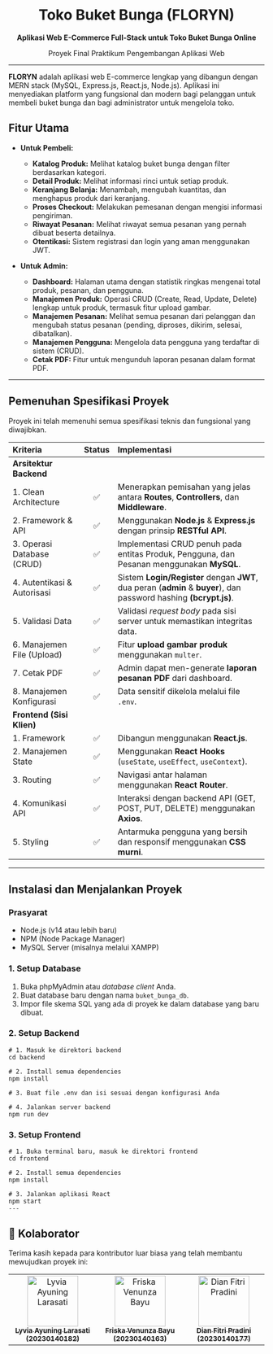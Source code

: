 <div align="center">
  <h1>Toko Buket Bunga (FLORYN)</h1>
  <p><strong>Aplikasi Web E-Commerce Full-Stack untuk Toko Buket Bunga Online</strong></p>
  <p>Proyek Final Praktikum Pengembangan Aplikasi Web</p>
</div>

---

**FLORYN** adalah aplikasi web E-commerce lengkap yang dibangun dengan MERN stack (MySQL, Express.js, React.js, Node.js). Aplikasi ini menyediakan platform yang fungsional dan modern bagi pelanggan untuk membeli buket bunga dan bagi administrator untuk mengelola toko.

## Fitur Utama

- **Untuk Pembeli:**
    - **Katalog Produk:** Melihat katalog buket bunga dengan filter berdasarkan kategori.
    - **Detail Produk:** Melihat informasi rinci untuk setiap produk.
    - **Keranjang Belanja:** Menambah, mengubah kuantitas, dan menghapus produk dari keranjang.
    - **Proses Checkout:** Melakukan pemesanan dengan mengisi informasi pengiriman.
    - **Riwayat Pesanan:** Melihat riwayat semua pesanan yang pernah dibuat beserta detailnya.
    - **Otentikasi:** Sistem registrasi dan login yang aman menggunakan JWT.

- **Untuk Admin:**
    - **Dashboard:** Halaman utama dengan statistik ringkas mengenai total produk, pesanan, dan pengguna.
    - **Manajemen Produk:** Operasi CRUD (Create, Read, Update, Delete) lengkap untuk produk, termasuk fitur upload gambar.
    - **Manajemen Pesanan:** Melihat semua pesanan dari pelanggan dan mengubah status pesanan (pending, diproses, dikirim, selesai, dibatalkan).
    - **Manajemen Pengguna:** Mengelola data pengguna yang terdaftar di sistem (CRUD).
    - **Cetak PDF:** Fitur untuk mengunduh laporan pesanan dalam format PDF.

---

## Pemenuhan Spesifikasi Proyek

Proyek ini telah memenuhi semua spesifikasi teknis dan fungsional yang diwajibkan.

| Kriteria | Status | Implementasi |
| :--- | :---: | :--- |
| **Arsitektur Backend** | | |
| 1. Clean Architecture | ✅ | Menerapkan pemisahan yang jelas antara **Routes**, **Controllers**, dan **Middleware**. |
| 2. Framework & API | ✅ | Menggunakan **Node.js** & **Express.js** dengan prinsip **RESTful API**. |
| 3. Operasi Database (CRUD) | ✅ | Implementasi CRUD penuh pada entitas Produk, Pengguna, dan Pesanan menggunakan **MySQL**. |
| 4. Autentikasi & Autorisasi | ✅ | Sistem **Login/Register** dengan **JWT**, dua peran (**admin** & **buyer**), dan password hashing **(bcrypt.js)**. |
| 5. Validasi Data | ✅ | Validasi *request body* pada sisi server untuk memastikan integritas data. |
| 6. Manajemen File (Upload) | ✅ | Fitur **upload gambar produk** menggunakan `multer`. |
| 7. Cetak PDF | ✅ | Admin dapat men-generate **laporan pesanan PDF** dari dashboard. |
| 8. Manajemen Konfigurasi | ✅ | Data sensitif dikelola melalui file `.env`. |
| **Frontend (Sisi Klien)** | | |
| 1. Framework | ✅ | Dibangun menggunakan **React.js**. |
| 2. Manajemen State | ✅ | Menggunakan **React Hooks** (`useState`, `useEffect`, `useContext`). |
| 3. Routing | ✅ | Navigasi antar halaman menggunakan **React Router**. |
| 4. Komunikasi API | ✅ | Interaksi dengan backend API (GET, POST, PUT, DELETE) menggunakan **Axios**. |
| 5. Styling | ✅ | Antarmuka pengguna yang bersih dan responsif menggunakan **CSS murni**. |

---

## Instalasi dan Menjalankan Proyek

### Prasyarat
- Node.js (v14 atau lebih baru)
- NPM (Node Package Manager)
- MySQL Server (misalnya melalui XAMPP)

### 1. Setup Database
1.  Buka phpMyAdmin atau *database client* Anda.
2.  Buat database baru dengan nama `buket_bunga_db`.
3.  Impor file skema SQL yang ada di proyek ke dalam database yang baru dibuat.

### 2. Setup Backend
```
# 1. Masuk ke direktori backend
cd backend

# 2. Install semua dependencies
npm install

# 3. Buat file .env dan isi sesuai dengan konfigurasi Anda

# 4. Jalankan server backend
npm run dev
```
### 3. Setup Frontend
```
# 1. Buka terminal baru, masuk ke direktori frontend
cd frontend

# 2. Install semua dependencies
npm install

# 3. Jalankan aplikasi React
npm start
---
```
## 👥 Kolaborator

Terima kasih kepada para kontributor luar biasa yang telah membantu mewujudkan proyek ini:

<table align="center">
  <tr>
    <td align="center">
      <a href="https://github.com/Aivylv">
        <img src="https://avatars.githubusercontent.com/u/161410803?v=4" width="100px;" alt="Lyvia Ayuning Larasati"/>
        <br />
        <sub><b>Lyvia Ayuning Larasati (20230140182)</b></sub>
      </a>
    </td>
    <td align="center">
      <a href="https://github.com/naxsyambis">
        <img src="https://avatars.githubusercontent.com/u/155415896?v=4" width="100px;" alt="Friska Venunza Bayu"/>
        <br />
        <sub><b>Friska Venunza Bayu (20230140163)</b></sub>
      </a>
    </td>
    <td align="center">
      <a href="https://github.com/dianfitrip">
        <img src="https://avatars.githubusercontent.com/u/161410454?v=4" width="100px;" alt="Dian Fitri Pradini"/>
        <br />
        <sub><b>Dian Fitri Pradini (20230140177)</b></sub>
      </a>
    </td>
    </tr>
</table>

